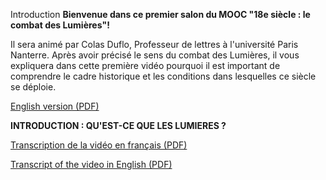 

Introduction
**Bienvenue dans ce premier salon du MOOC "18e siècle : le combat des Lumières"!**


Il sera animé par Colas Duflo, Professeur de lettres à l'université Paris Nanterre. Après avoir précisé le sens du combat des Lumières, il vous expliquera dans cette première vidéo pourquoi il est important de comprendre le cadre historique et les conditions dans lesquelles ce siècle se déploie.









[English version (PDF)](/asset-v1:upl+142002+archiveouvert+type@asset+block/IntroANGS1_V01.pdf "Téléchargez la transcription de la vidéo en PDF") 






**INTRODUCTION : QU'EST\-CE QUE LES LUMIERES ?**
















[Transcription de la vidéo en français (PDF)](/asset-v1:upl+142002+archiveouvert+type@asset+block/NEWJLS1-V01_FINAL_V2-1.pdf "Téléchargez la transcription de la vidéo en PDF") 









[Transcript of the video in English (PDF)](/asset-v1:upl+142002+archiveouvert+type@asset+block/JLS1-V01_FINAL_V2_EN.pdf "Téléchargez la transcription de la vidéo en PDF")









